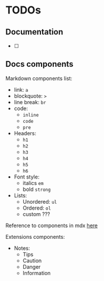 # TODOs

## Documentation
- [ ]

## Docs components

Markdown components list:
- link: `a`
- blockquote: `> `
- line break: `br`
- code:
    - `inline`
    - `code`
    - `pre`
- Headers:
    - `h1`
    - `h2`
    - `h3`
    - `h4`
    - `h5`
    - `h6`
- Font style:
    - italics `em`
    - bold `strong`
- Lists:
    - Unordered: `ul`
    - Ordered: `ol`
    - custom ???

Reference to components in mdx [here](https://mdxjs.com/table-of-components/)

Extensions components:
- Notes:
    - Tips
    - Caution
    - Danger
    - Information
